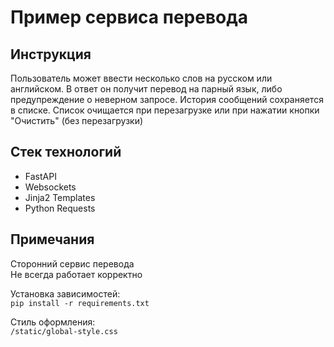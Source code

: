 # Пример сервиса перевода
## Инструкция
Пользователь может ввести несколько слов на русском или английском. В ответ он получит перевод на парный язык, либо предупреждение о неверном запросе. История сообщений сохраняется в списке. Список очищается при перезагрузке или при нажатии кнопки "Очистить" (без перезагрузки)
## Стек технологий
* FastAPI
* Websockets
* Jinja2 Templates
* Python Requests
## Примечания
Сторонний сервис перевода  
Не всегда работает корректно  

Установка зависимостей:  
`pip install -r requirements.txt`  

Стиль оформления:  
`/static/global-style.css`